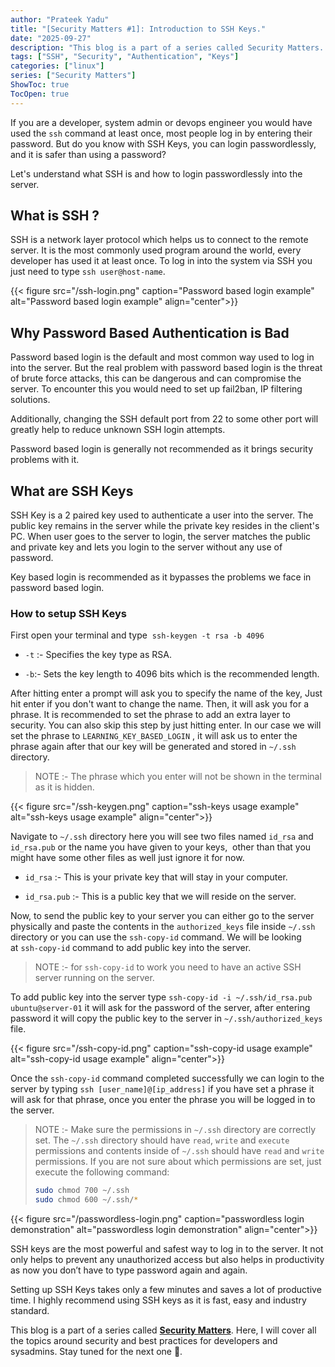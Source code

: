 ```yaml
---
author: "Prateek Yadu"
title: "[Security Matters #1]: Introduction to SSH Keys."
date: "2025-09-27"
description: "This blog is a part of a series called Security Matters. Here, I will cover all the topics which are essential from a security perspective. In this blog, I will cover all about SSH keys, what are they? why use them? and what are the advantages of using SSH Keys." 
tags: ["SSH", "Security", "Authentication", "Keys"]
categories: ["linux"]
series: ["Security Matters"]
ShowToc: true
TocOpen: true
---
```


If you are a developer, system admin or devops engineer you would have used the ```ssh``` command at least once, most people log in by entering their password. But do you know with SSH Keys, you can login passwordlessly, and it is safer than using a password?

Let's understand what SSH is and how to login passwordlessly into the server.

## What is SSH ?   

SSH is a network layer protocol which helps us to connect to the remote server. It is the most commonly used program around the world, every developer has used it at least once. To log in into the system via SSH you just need to type ```ssh user@host-name```.

{{< figure src="/ssh-login.png" caption="Password based login example" alt="Password based login example" align="center">}}


## Why Password Based Authentication is Bad

Password based login is the default and most common way used to log in into the server. But the real problem with password based login is the threat of brute force attacks, this can be dangerous and can compromise the server. To encounter this you would need to set up fail2ban, IP filtering solutions.

Additionally, changing the SSH default port from 22 to some other port will greatly help to reduce unknown SSH login attempts. 

Password based login is generally not recommended as it brings security problems with it.

## What are SSH Keys

SSH Key is a 2 paired key used to authenticate a user into the server. The public key remains in the server while the private key resides in the client's PC. When user goes to the server to login, the server matches the public and private key and lets you login to the server without any use of password.

Key based login is recommended as it bypasses the problems we face in password based login.

### How to setup SSH Keys

First open your terminal and type  `ssh-keygen -t rsa -b 4096` 

- `-t` :- Specifies the key type as RSA.

- `-b`:- Sets the key length to 4096 bits which is the recommended length. 

After hitting enter a prompt will ask you to specify the name of the key, Just hit enter if you don't want to change the name. Then, it will ask you for a phrase. It is recommended to set the phrase to add an extra layer to security. You can also skip this step by just hitting enter. In our case we will set the phrase to `LEARNING_KEY_BASED_LOGIN` , it will ask us to enter the phrase again after that our key will be generated and stored in `~/.ssh`  directory.

> NOTE :- The phrase which you enter will not be shown in the terminal as it is hidden.

{{< figure src="/ssh-keygen.png" caption="ssh-keys usage example" alt="ssh-keys usage example" align="center">}}

Navigate to `~/.ssh` directory here you will see two files named `id_rsa` and `id_rsa.pub` or the name you have given to your keys,  other than that you might have some other files as well just ignore it for now.

- `id_rsa` :- This is your private key that will stay in your computer.

- `id_rsa.pub` :- This is a public key that we will reside on the server.

Now, to send the public key to your server you can either go to the server physically and paste the contents in the `authorized_keys` file inside `~/.ssh` directory or you can use the `ssh-copy-id` command. We will be looking at `ssh-copy-id` command to add public key into the server.

> NOTE :- for `ssh-copy-id` to work you need to have an active SSH server running on the server.

To add public key into the server type `ssh-copy-id -i ~/.ssh/id_rsa.pub ubuntu@server-01` it will ask for the password of the server, after entering password it will copy the public key to the server in `~/.ssh/authorized_keys` file. 


{{< figure src="/ssh-copy-id.png" caption="ssh-copy-id usage example" alt="ssh-copy-id usage example" align="center">}}

Once the `ssh-copy-id` command completed successfully we can login to the server by typing `ssh [user_name]@[ip_address]` if you have set a phrase it will ask for that phrase, once you enter the phrase you will be logged in to the server.

> NOTE :- Make sure the permissions in `~/.ssh` directory are correctly set. The `~/.ssh` directory should have `read`, `write` and `execute` permissions and contents inside of `~/.ssh` should have `read` and `write` permissions. If you are not sure about which permissions are set, just execute the following command:
>
>``` bash
>sudo chmod 700 ~/.ssh
>sudo chmod 600 ~/.ssh/*
>```

{{< figure src="/passwordless-login.png" caption="passwordless login demonstration" alt="passwordless login demonstration" align="center">}}

SSH keys are the most powerful and safest way to log in to the server. It not only helps to prevent any unauthorized access but also helps in productivity as now you don’t have to type password again and again.

Setting up SSH Keys takes only a few minutes and saves a lot of productive time. I highly recommend using SSH keys as it is fast, easy and industry standard.

This blog is a part of a series called **[Security Matters](/series/security-matters)**. Here, I will cover all the topics around security and best practices for developers and sysadmins. Stay tuned for the next one 🚀.
